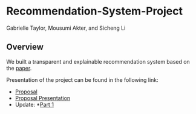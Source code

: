 # Recommendation-System-Project
Gabrielle Taylor, Mousumi Akter, and Sicheng Li

Overview
--------
We built a transparent and explainable recommendation system based on the [paper](https://dl.acm.org/doi/10.1145/3331184.3331211).

Presentation of the project can be found in the following link:

 * [Proposal](https://docs.google.com/document/d/1kxYQWJXP3oqOdWgWYEUQ6pFCF2LscH5Zo8FL2thaz5c/edit?usp=sharing) 
 * [Proposal Presentation](https://docs.google.com/presentation/d/130RfzpX-Xwd63iTWKAXrQlHjZCIafdkN_NEnRe91ZcE/edit?usp=sharing)
 * Update: 
  *[Part 1](https://drive.google.com/file/d/1w-1OT3WKBYkHOm76LY80TpP_r_B5Kfd8/view?usp=sharing)


